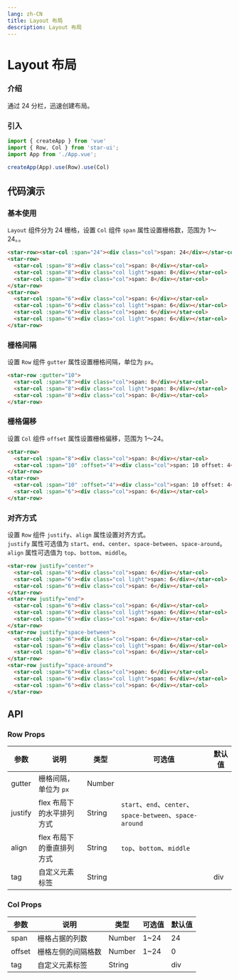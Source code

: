 ```yaml
---
lang: zh-CN
title: Layout 布局
description: Layout 布局
---
```

# Layout 布局


<card>

### 介绍
通过 24 分栏，迅速创建布局。
</card>

<card>

### 引入
```js
import { createApp } from 'vue'
import { Row, Col } from 'star-ui';
import App from './App.vue';

createApp(App).use(Row).use(Col)
```
</card>

## 代码演示
<card>

### 基本使用


`Layout` 组件分为 24 栅格，设置 `Col` 组件 `span` 属性设置栅格数，范围为 1～24。。


```html
<star-row><star-col :span="24"><div class="col">span: 24</div></star-col></star-row>
<star-row>
  <star-col :span="8"><div class="col">span: 8</div></star-col>
  <star-col :span="8"><div class="col light">span: 8</div></star-col>
  <star-col :span="8"><div class="col">span: 8</div></star-col>
</star-row>
<star-row>
  <star-col :span="6"><div class="col">span: 6</div></star-col>
  <star-col :span="6"><div class="col light">span: 6</div></star-col>
  <star-col :span="6"><div class="col">span: 6</div></star-col>
  <star-col :span="6"><div class="col light">span: 6</div></star-col>
</star-row>
```
</card>

<card>

### 栅格间隔

设置 `Row` 组件 `gutter` 属性设置栅格间隔，单位为 `px`。


```html
<star-row :gutter="10">
  <star-col :span="8"><div class="col">span: 8</div></star-col>
  <star-col :span="8"><div class="col light">span: 8</div></star-col>
  <star-col :span="8"><div class="col">span: 8</div></star-col>
</star-row>
```
</card>

<card>

### 栅格偏移

设置 `Col` 组件 `offset` 属性设置栅格偏移，范围为 1～24。


```html
<star-row>
  <star-col :span="8"><div class="col">span: 8</div></star-col>
  <star-col :span="10" :offset="4"><div class="col">span: 10 offset: 4</div></star-col>
</star-row>
<star-row>
  <star-col :span="10" :offset="4"><div class="col">span: 10 offset: 4</div></star-col>
  <star-col :span="6"><div class="col">span: 6</div></star-col>
</star-row>
```
</card>

<card>

### 对齐方式

设置 `Row` 组件 `justify`、`align` 属性设置对齐方式。  
`justify` 属性可选值为 `start`、`end`、`center`、`space-between`、`space-around`。  
`align` 属性可选值为 `top`、`bottom`、`middle`。


```html
<star-row justify="center">
  <star-col :span="6"><div class="col">span: 6</div></star-col>
  <star-col :span="6"><div class="col light">span: 6</div></star-col>
  <star-col :span="6"><div class="col">span: 6</div></star-col>
</star-row>
<star-row justify="end">
  <star-col :span="6"><div class="col">span: 6</div></star-col>
  <star-col :span="6"><div class="col light">span: 6</div></star-col>
  <star-col :span="6"><div class="col">span: 6</div></star-col>
</star-row>
<star-row justify="space-between">
  <star-col :span="6"><div class="col">span: 6</div></star-col>
  <star-col :span="6"><div class="col light">span: 6</div></star-col>
  <star-col :span="6"><div class="col">span: 6</div></star-col>
</star-row>
<star-row justify="space-around">
  <star-col :span="6"><div class="col">span: 6</div></star-col>
  <star-col :span="6"><div class="col light">span: 6</div></star-col>
  <star-col :span="6"><div class="col">span: 6</div></star-col>
</star-row>
```
</card>


## API

<card>

### Row Props

| 参数    | 说明                      | 类型   | 可选值                                                    | 默认值 |
| ------- | ------------------------- | ------ | --------------------------------------------------------- | ------ |
| gutter  | 栅格间隔，单位为 `px`     | Number |                                                           |        |
| justify | flex 布局下的水平排列方式 | String | `start`、`end`、`center`、`space-between`、`space-around` |        |
| align   | flex 布局下的垂直排列方式 | String | `top`、`bottom`、`middle`                                 |        |
| tag     | 自定义元素标签            | String |                                                           | div    |


</card>

<card>

### Col Props

| 参数   | 说明               | 类型   | 可选值 | 默认值 |
| ------ | ------------------ | ------ | ------ | ------ |
| span   | 栅格占据的列数     | Number | 1~24   | 24     |
| offset | 栅格左侧的间隔格数 | Number | 1~24   | 0      |
| tag    | 自定义元素标签     | String |        | div    |

</card>


